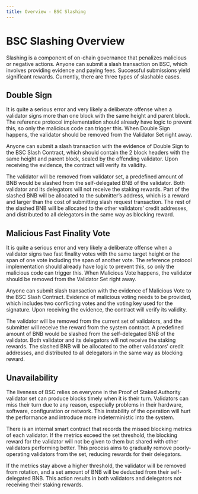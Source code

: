 ```yaml
---
title: Overview - BSC Slashing
---
```


# BSC Slashing Overview
Slashing is a component of on-chain governance that penalizes malicious or negative actions. Anyone can submit a slash transaction on BSC, which involves providing evidence and paying fees. Successful submissions yield significant rewards.
Currently, there are three types of slashable cases.

## Double Sign
It is quite a serious error and very likely a deliberate offense when a validator signs more than one block with the same height and parent block. The reference protocol implementation should already have logic to prevent this, so only the malicious code can trigger this. When Double Sign happens, the validator should be removed from the Validator Set right away.

Anyone can submit a slash transaction with the evidence of Double Sign to the BSC Slash Contract, which should contain the 2 block headers with the same height and parent block, sealed by the offending validator.
Upon receiving the evidence, the contract will verify its validity.

The validator will be removed from validator set, a predefined amount of BNB would be slashed from the self-delegated BNB of the validator.
Both validator and its delegators will not receive the staking rewards.
Part of the slashed BNB will be allocated to the submitter’s address, which is a reward and larger than the cost of submitting slash request transaction.
The rest of the slashed BNB will be allocated to the other validators’ credit addresses, and distributed to all delegators in the same way as blocking reward.

## Malicious Fast Finality Vote
It is quite a serious error and very likely a deliberate offense when a validator signs two fast finality votes with the same target height or the span of one vote including the span of another vote.
The reference protocol implementation should already have logic to prevent this, so only the malicious code can trigger this. 
When Malicious Vote happens, the validator should be removed from the Validator Set right away.

Anyone can submit slash transaction with the evidence of Malicious Vote to the BSC Slash Contract.
Evidence of malicious voting needs to be provided, which includes two conflicting votes and the voting key used for the signature.
Upon receiving the evidence, the contract will verify its validity.

The validator will be removed from the current set of validators, and the submitter will receive the reward from the system contract.
A predefined amount of BNB would be slashed from the self-delegated BNB of the validator.
Both validator and its delegators will not receive the staking rewards.
The slashed BNB will be allocated to the other validators’ credit addresses, and distributed to all delegators in the same way as blocking reward.

## Unavailability
The liveness of BSC relies on everyone in the Proof of Staked Authority validator set can produce blocks timely when it is their turn.
Validators can miss their turn due to any reason, especially problems in their hardware, software, configuration or network.
This instability of the operation will hurt the performance and introduce more indeterministic into the system.

There is an internal smart contract that records the missed blocking metrics of each validator.
If the metrics exceed the set threshold, the blocking reward for the validator will not be given to them but shared with other validators performing better.
This process aims to gradually remove poorly-operating validators from the set, reducing rewards for their delegators.

If the metrics stay above a higher threshold, the validator will be removed from rotation, and a set amount of BNB will be deducted from their self-delegated BNB.
This action results in both validators and delegators not receiving their staking rewards.


